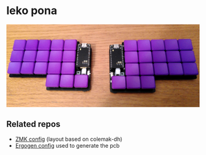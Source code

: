 # leko pona

![](images/leko-pona.png)

## Related repos
- [ZMK config](https://github.com/CrispyPin/zmk-config/) (layout based on colemak-dh)
- [Ergogen config](https://github.com/CrispyPin/ergogen/) used to generate the pcb

